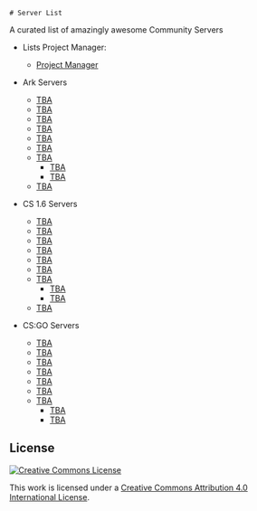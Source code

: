 	# Server List

A curated list of amazingly awesome Community Servers
- Lists Project Manager:
    - [Project Manager](https://aogamers.net)

- Ark Servers
	- [TBA](tba)	
	- [TBA](tba)
	- [TBA](tba)
	- [TBA](tba)
	- [TBA](tba)
	- [TBA](tba)	
	- [TBA](tba)
		- [TBA](TBA)
		- [TBA](TBA)
	- [TBA](tba)

- CS 1.6 Servers
	- [TBA](tba)	
	- [TBA](tba)
	- [TBA](tba)
	- [TBA](tba)
	- [TBA](tba)
	- [TBA](tba)	
	- [TBA](tba)
		- [TBA](TBA)
		- [TBA](TBA)
	- [TBA](tba)
- CS:GO Servers
	- [TBA](tba)	
	- [TBA](tba)
	- [TBA](tba)
	- [TBA](tba)
	- [TBA](tba)
	- [TBA](tba)	
	- [TBA](tba)
		- [TBA](TBA)
		- [TBA](TBA)
	

## License

[![Creative Commons License](http://i.creativecommons.org/l/by/4.0/88x31.png)](https://creativecommons.org/licenses/by/4.0/)

This work is licensed under a [Creative Commons Attribution 4.0 International License](http://creativecommons.org/licenses/by/4.0/).